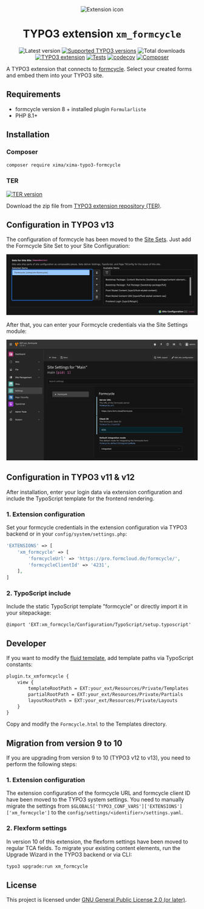 <div align="center">

![Extension icon](Resources/Public/Icons/Extension.svg)

# TYPO3 extension `xm_formcycle`

![Latest version](https://typo3-badges.dev/badge/xm_formcycle/version/shields.svg)
[![Supported TYPO3 versions](https://typo3-badges.dev/badge/xm_formcycle/typo3/shields.svg)](https://extensions.typo3.org/extension/ximaxm_formcycle)
![Total downloads](https://typo3-badges.dev/badge/xm_formcycle/downloads/shields.svg)
[![TYPO3 extension](https://typo3-badges.dev/badge/xm_formcycle/extension/shields.svg)](https://extensions.typo3.org/extension/xm_formcycle)
[![Tests](https://github.com/xima-media/xm_formcycle/actions/workflows/tests.yml/badge.svg)](https://github.com/xima-media/xm_formcycle/actions/workflows/tests.yml)
[![codecov](https://codecov.io/gh/xima-media/xm_formcycle/graph/badge.svg?token=VUMQ5EUG02)](https://codecov.io/gh/xima-media/xm_formcycle)
[![Composer](https://typo3-badges.dev/badge/xm_formcycle/composer/shields.svg)](https://packagist.org/packages/xima/xima-typo3-formcycle)

</div>

A TYPO3 extension that connects to [formcycle](https://www.formcycle.eu/). Select your created forms and embed
them into your TYPO3 site.

## Requirements

* formcycle version 8 + installed plugin `Formularliste`
* PHP 8.1+

## Installation

### Composer

```bash
composer require xima/xima-typo3-formcycle
```

### TER

[![TER version](https://typo3-badges.dev/badge/xm_formcycle/version/shields.svg)](https://extensions.typo3.org/extension/xm_formcycle)

Download the zip file from
[TYPO3 extension repository (TER)](https://extensions.typo3.org/extension/xm_formcycle).

## Configuration in TYPO3 v13

The configuration of formcycle has been moved to
the [Site Sets](https://docs.typo3.org/m/typo3/reference-coreapi/main/en-us/ApiOverview/SiteHandling/SiteSets.html). Just add the Formcycle
Site Set to your Site Configuration:

![Site set](./Documentation/Images/site_set.png)

After that, you can enter your Formcycle credentials via the Site Settings module:

![Site settings](./Documentation/Images/site_settings.png)

## Configuration in TYPO3 v11 & v12

After installation, enter your login data via extension configuration and include the TypoScript template for the
frontend rendering.

### 1. Extension configuration

Set your formcycle credentials in the extension configuration via TYPO3 backend or in your `config/system/settings.php`:

```php
'EXTENSIONS' => [
    'xm_formcycle' => [
        'formcycleUrl' => 'https://pro.formcloud.de/formcycle/',
        'formcycleClientId' => '4231',
    ],
]
```

### 2. TypoScript include

Include the static TypoScript template "formcycle" or directly import it in your sitepackage:

```typo3_typoscript
@import 'EXT:xm_formcycle/Configuration/TypoScript/setup.typoscript'
```

## Developer

If you want to modify the [fluid template](Resources/Private/Templates/Formcycle.html), add template paths via
TypoScript constants:

```typo3_typoscript
plugin.tx_xmformcycle {
    view {
        templateRootPath = EXT:your_ext/Resources/Private/Templates
        partialRootPath = EXT:your_ext/Resources/Private/Partials
        layoutRootPath = EXT:your_ext/Resources/Private/Layouts
    }
}
```

Copy and modify the `Formcycle.html` to the Templates directory.

## Migration from version 9 to 10

If you are upgrading from version 9 to 10 (TYPO3 v12 to v13), you need to perform the following steps:

### 1. Extension configuration

The extension configuration of the formcycle URL and formcycle client ID have been moved to the TYPO3 system settings. You need to manually
migrate the settings from `$GLOBALS['TYPO3_CONF_VARS']['EXTENSIONS']['xm_formcycle']` to the `config/settings/<identifier>/settings.yaml`.

### 2. Flexform settings

In version 10 of this extension, the flexform settings have been moved to regular TCA fields. To migrate your existing content elements, run
the Upgrade Wizard in the TYPO3 backend or via CLI:

```bash
typo3 upgrade:run xm_formcycle
```

## License

This project is licensed under [GNU General Public License 2.0 (or later)](LICENSE.md).
